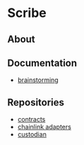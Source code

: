 # Scribe

## About

## Documentation
- [brainstorming](https://www.notion.so/Scribe-e2c2dbb66f2b44d48c618a6d7d35964f)

## Repositories
- [contracts](https://github.com/smartpassnft/scribe-contracts)
- [chainlink adapters](https://github.com/smartpassnft/external-adapters-js)
- [custodian](https://github.com/smartpassnft/custodian)


